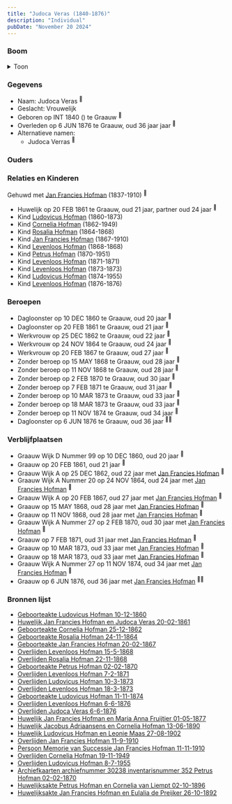 ```yaml
---
title: "Judoca Veras (1840-1876)"
description: "Individual"
pubDate: "November 20 2024"
---
```


### Boom
<details><summary>Toon</summary>

![test](https://www.plantuml.com/plantuml/svg/dPPRRzem583V_IkEseTj3qXnxbIeQc6m5J6AkhRID4t892wDSEpA3aMeuh_F50F5gOgt9pWvEVPtxhbG5P7Ll6H8pGh-H2GfOKAosLIAESyxWWa9bIHSQHNb5NeiSWfP8JD6D_zf-LGjeQJbX4grUQGgAgcebayKlJarOqGfU440q1Oof_BsiSXcd2hLQfMauEVd4A0LGfzWz7gLGcXZSjAVvo8ZS4ybKIT055nvdXSaiBCxxRMxGJVGXxyy59JbAsYTJSXaEPw8gcBqx1okXhU0qz23pr_WcoHaldZpgfhD6HiJdeypAPIQ20sbRMBetmsrLH9lJLPx9CAXfyEI5LJ1T_5G4hudYm1Ekq4lwhK_8C8fz2_Nnsj7N8amXf_T4U0czlP8XgXrjg1vNl2fVi_teDTjwxDZ_4hLqrGuW5DMJ1-h9MLCB3JPpdIWu_jSP7FR4pyCd3pnu6ktixxDS_V4Wn-ND-lW1ZLFEa9ooWfIemd18TD-jANntMcQCBo-rpzXqzW0vJ0WV4fvJiezserGv3soo8aitDoIng4pcUzlRT9Qd3weGJ-CNJAthnFt6WmmN7TkDpLuMQvR_I120_fCEHEYJfGurLAaw-BNWR_7irUtsU6CQ2NVgUlKAJecE8bxMGUcZYByRx5fkl0aMnxip5CtEGuJUOxZosxWuucgsnoVGJgKBZZOz4dYtbjw0DyDricAeCFquAGkmV5TEhs-EVvhsPWrrsYO0OxCTja_C8EzOQQr9OUM75boRCc99QUMt3oK8y-IiINxo2oHnc_zNP1J_cS7PkQvhOYG6QUs8aPcgjcA19dXOYjIP3hTLZIHQJbBeTqnvMyhC3A5Q2jyX2xqXj1VJty1)
</details>

### Gegevens
- Naam: Judoca Veras <sup><a href="../s00050/" style="text-decoration:none" title="Huwelijk Jan Francies Hofman en Judoca Veras 20-02-1861">:link:</a></sup>
- Geslacht: Vrouwelijk
- Geboren op INT 1840 () te Graauw <sup><a href="../s00050/" style="text-decoration:none" title="Huwelijk Jan Francies Hofman en Judoca Veras 20-02-1861">:link:</a></sup>
- Overleden op 6 JUN 1876 te Graauw, oud 36 jaar jaar <sup><a href="../s00421/" style="text-decoration:none" title="Overlijden Judoca Veras 6-6-1876">:link:</a></sup>
- Alternatieve namen:
  - Judoca Verras <sup><a href="../s00434/" style="text-decoration:none" title="Archiefkaarten archiefnummer 30238 inventarisnummer 352 Petrus Hofman 02-02-1870">:link:</a></sup>

### Ouders

### Relaties en Kinderen

Gehuwd met [Jan Francies Hofman](../i00035/) (1837-1910) <sup><a href="../s00050/" style="text-decoration:none" title="Huwelijk Jan Francies Hofman en Judoca Veras 20-02-1861">:link:</a></sup>
- Huwelijk op 20 FEB 1861 te Graauw, oud 21 jaar, partner oud 24 jaar <sup><a href="../s00050/" style="text-decoration:none" title="Huwelijk Jan Francies Hofman en Judoca Veras 20-02-1861">:link:</a></sup>
- Kind [Ludovicus Hofman](../i00243/) (1860-1873)
- Kind [Cornelia Hofman](../i00244/) (1862-1949)
- Kind [Rosalia Hofman](../i00245/) (1864-1868)
- Kind [Jan Francies Hofman](../i00246/) (1867-1910)
- Kind [Levenloos Hofman](../i00247/) (1868-1868)
- Kind [Petrus Hofman](../i00248/) (1870-1951)
- Kind [Levenloos Hofman](../i00249/) (1871-1871)
- Kind [Levenloos Hofman](../i00250/) (1873-1873)
- Kind [Ludovicus Hofman](../i00251/) (1874-1955)
- Kind [Levenloos Hofman](../i00252/) (1876-1876)

### Beroepen
- Dagloonster op 10 DEC 1860 te Graauw, oud 20 jaar <sup><a href="../s00409/" style="text-decoration:none" title="Geboorteakte Ludovicus Hofman 10-12-1860">:link:</a></sup>
- Dagloonster op 20 FEB 1861 te Graauw, oud 21 jaar <sup><a href="../s00050/" style="text-decoration:none" title="Huwelijk Jan Francies Hofman en Judoca Veras 20-02-1861">:link:</a></sup>
- Werkvrouw op 25 DEC 1862 te Graauw, oud 22 jaar <sup><a href="../s00410/" style="text-decoration:none" title="Geboorteakte Cornelia Hofman 25-12-1862">:link:</a></sup>
- Werkvrouw op 24 NOV 1864 te Graauw, oud 24 jaar <sup><a href="../s00411/" style="text-decoration:none" title="Geboorteakte Rosalia Hofman 24-11-1864">:link:</a></sup>
- Werkvrouw op 20 FEB 1867 te Graauw, oud 27 jaar <sup><a href="../s00412/" style="text-decoration:none" title="Geboorteakte Jan Francies Hofman 20-02-1867">:link:</a></sup>
- Zonder beroep op 15 MAY 1868 te Graauw, oud 28 jaar <sup><a href="../s00413/" style="text-decoration:none" title="Overlijden Levenloos Hofman 15-5-1868">:link:</a></sup>
- Zonder beroep op 11 NOV 1868 te Graauw, oud 28 jaar <sup><a href="../s00414/" style="text-decoration:none" title="Overlijden Rosalia Hofman 22-11-1868">:link:</a></sup>
- Zonder beroep op 2 FEB 1870 te Graauw, oud 30 jaar <sup><a href="../s00415/" style="text-decoration:none" title="Geboorteakte Petrus Hofman 02-02-1870">:link:</a></sup>
- Zonder beroep op 7 FEB 1871 te Graauw, oud 31 jaar <sup><a href="../s00416/" style="text-decoration:none" title="Overlijden Levenloos Hofman 7-2-1871">:link:</a></sup>
- Zonder beroep op 10 MAR 1873 te Graauw, oud 33 jaar <sup><a href="../s00418/" style="text-decoration:none" title="Overlijden Ludovicus Hofman 10-3-1873">:link:</a></sup>
- Zonder beroep op 18 MAR 1873 te Graauw, oud 33 jaar <sup><a href="../s00417/" style="text-decoration:none" title="Overlijden Levenloos Hofman 18-3-1873">:link:</a></sup>
- Zonder beroep op 11 NOV 1874 te Graauw, oud 34 jaar <sup><a href="../s00419/" style="text-decoration:none" title="Geboorteakte Ludovicus Hofman 11-11-1874">:link:</a></sup>
- Dagloonster op 6 JUN 1876 te Graauw, oud 36 jaar <sup><a href="../s00420/" style="text-decoration:none" title="Overlijden Levenloos Hofman 6-6-1876">:link:</a><a href="../s00421/" style="text-decoration:none" title="Overlijden Judoca Veras 6-6-1876">:link:</a></sup>

### Verblijfplaatsen
- Graauw Wijk D Nummer 99 op 10 DEC 1860, oud 20 jaar  <sup><a href="../s00409/" style="text-decoration:none" title="Geboorteakte Ludovicus Hofman 10-12-1860">:link:</a></sup>
- Graauw  op 20 FEB 1861, oud 21 jaar  <sup><a href="../s00050/" style="text-decoration:none" title="Huwelijk Jan Francies Hofman en Judoca Veras 20-02-1861">:link:</a></sup>
- Graauw Wijk A op 25 DEC 1862, oud 22 jaar met [Jan Francies Hofman](../i00035/) <sup><a href="../s00410/" style="text-decoration:none" title="Geboorteakte Cornelia Hofman 25-12-1862">:link:</a></sup>
- Graauw Wijk A Nummer 20 op 24 NOV 1864, oud 24 jaar met [Jan Francies Hofman](../i00035/) <sup><a href="../s00411/" style="text-decoration:none" title="Geboorteakte Rosalia Hofman 24-11-1864">:link:</a></sup>
- Graauw Wijk A op 20 FEB 1867, oud 27 jaar met [Jan Francies Hofman](../i00035/) <sup><a href="../s00412/" style="text-decoration:none" title="Geboorteakte Jan Francies Hofman 20-02-1867">:link:</a></sup>
- Graauw  op 15 MAY 1868, oud 28 jaar met [Jan Francies Hofman](../i00035/) <sup><a href="../s00413/" style="text-decoration:none" title="Overlijden Levenloos Hofman 15-5-1868">:link:</a></sup>
- Graauw  op 11 NOV 1868, oud 28 jaar met [Jan Francies Hofman](../i00035/) <sup><a href="../s00414/" style="text-decoration:none" title="Overlijden Rosalia Hofman 22-11-1868">:link:</a></sup>
- Graauw Wijk A Nummer 27 op 2 FEB 1870, oud 30 jaar met [Jan Francies Hofman](../i00035/) <sup><a href="../s00415/" style="text-decoration:none" title="Geboorteakte Petrus Hofman 02-02-1870">:link:</a></sup>
- Graauw  op 7 FEB 1871, oud 31 jaar met [Jan Francies Hofman](../i00035/) <sup><a href="../s00416/" style="text-decoration:none" title="Overlijden Levenloos Hofman 7-2-1871">:link:</a></sup>
- Graauw  op 10 MAR 1873, oud 33 jaar met [Jan Francies Hofman](../i00035/) <sup><a href="../s00418/" style="text-decoration:none" title="Overlijden Ludovicus Hofman 10-3-1873">:link:</a></sup>
- Graauw  op 18 MAR 1873, oud 33 jaar met [Jan Francies Hofman](../i00035/) <sup><a href="../s00417/" style="text-decoration:none" title="Overlijden Levenloos Hofman 18-3-1873">:link:</a></sup>
- Graauw Wijk A Nummer 27 op 11 NOV 1874, oud 34 jaar met [Jan Francies Hofman](../i00035/) <sup><a href="../s00419/" style="text-decoration:none" title="Geboorteakte Ludovicus Hofman 11-11-1874">:link:</a></sup>
- Graauw  op 6 JUN 1876, oud 36 jaar met [Jan Francies Hofman](../i00035/) <sup><a href="../s00420/" style="text-decoration:none" title="Overlijden Levenloos Hofman 6-6-1876">:link:</a><a href="../s00421/" style="text-decoration:none" title="Overlijden Judoca Veras 6-6-1876">:link:</a></sup>

### Bronnen lijst
- [Geboorteakte Ludovicus Hofman 10-12-1860](../s00409/)
- [Huwelijk Jan Francies Hofman en Judoca Veras 20-02-1861](../s00050/)
- [Geboorteakte Cornelia Hofman 25-12-1862](../s00410/)
- [Geboorteakte Rosalia Hofman 24-11-1864](../s00411/)
- [Geboorteakte Jan Francies Hofman 20-02-1867](../s00412/)
- [Overlijden Levenloos Hofman 15-5-1868](../s00413/)
- [Overlijden Rosalia Hofman 22-11-1868](../s00414/)
- [Geboorteakte Petrus Hofman 02-02-1870](../s00415/)
- [Overlijden Levenloos Hofman 7-2-1871](../s00416/)
- [Overlijden Ludovicus Hofman 10-3-1873](../s00418/)
- [Overlijden Levenloos Hofman 18-3-1873](../s00417/)
- [Geboorteakte Ludovicus Hofman 11-11-1874](../s00419/)
- [Overlijden Levenloos Hofman 6-6-1876](../s00420/)
- [Overlijden Judoca Veras 6-6-1876](../s00421/)
- [Huwelijk Jan Francies Hofman en Maria Anna Fruijtier 01-05-1877](../s00052/)
- [Huwelijk Jacobus Adriaansens en Cornelia Hofman 13-06-1890](../s00424/)
- [Huwelijk Ludovicus Hofman en Leonie Maas 27-08-1902](../s00425/)
- [Overlijden Jan Francies Hofman 11-9-1910](../s00054/)
- [Persoon Memorie van Successie Jan Francies Hofman 11-11-1910](../s00429/)
- [Overlijden Cornelia Hofman 19-11-1949](../s00431/)
- [Overlijden Ludovicus Hofman 8-7-1955](../s00432/)
- [Archiefkaarten archiefnummer 30238 inventarisnummer 352 Petrus Hofman 02-02-1870](../s00434/)
- [Huwelijksakte Petrus Hofman en Cornelia van Liempt 02-10-1896](../s00455/)
- [Huwelijksakte Jan Francies Hofman en Eulalia de Preijker 26-10-1892](../s00457/)